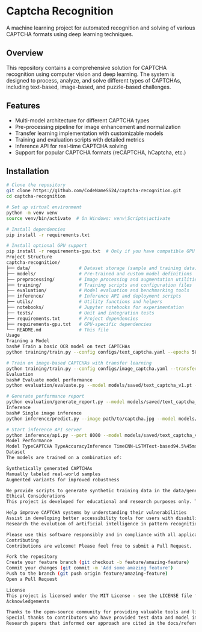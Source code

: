 # Captcha Recognition

A machine learning project for automated recognition and solving of various CAPTCHA formats using deep learning techniques.

## Overview

This repository contains a comprehensive solution for CAPTCHA recognition using computer vision and deep learning. The system is designed to process, analyze, and solve different types of CAPTCHAs, including text-based, image-based, and puzzle-based challenges.

## Features

- Multi-model architecture for different CAPTCHA types
- Pre-processing pipeline for image enhancement and normalization
- Transfer learning implementation with customizable models
- Training and evaluation scripts with detailed metrics
- Inference API for real-time CAPTCHA solving
- Support for popular CAPTCHA formats (reCAPTCHA, hCaptcha, etc.)

## Installation

```bash
# Clone the repository
git clone https://github.com/CodeNameSS24/captcha-recognition.git
cd captcha-recognition

# Set up virtual environment
python -m venv venv
source venv/bin/activate  # On Windows: venv\Scripts\activate

# Install dependencies
pip install -r requirements.txt

# Install optional GPU support
pip install -r requirements-gpu.txt  # Only if you have compatible GPU
Project Structure
captcha-recognition/
├── data/                  # Dataset storage (sample and training data)
├── models/                # Pre-trained and custom model definitions
├── preprocessing/         # Image processing and augmentation utilities
├── training/              # Training scripts and configuration files
├── evaluation/            # Model evaluation and benchmarking tools
├── inference/             # Inference API and deployment scripts
├── utils/                 # Utility functions and helpers
├── notebooks/             # Jupyter notebooks for experimentation
├── tests/                 # Unit and integration tests
├── requirements.txt       # Project dependencies
├── requirements-gpu.txt   # GPU-specific dependencies
└── README.md              # This file
Usage
Training a Model
bash# Train a basic OCR model on text CAPTCHAs
python training/train.py --config configs/text_captcha.yaml --epochs 50

# Train on image-based CAPTCHAs with transfer learning
python training/train.py --config configs/image_captcha.yaml --transfer --model resnet50
Evaluation
bash# Evaluate model performance
python evaluation/evaluate.py --model models/saved/text_captcha_v1.pt --test_data data/test

# Generate performance report
python evaluation/generate_report.py --model models/saved/text_captcha_v1.pt --output reports/
Inference
bash# Single image inference
python inference/predict.py --image path/to/captcha.jpg --model models/saved/text_captcha_v1.pt

# Start inference API server
python inference/api.py --port 8000 --model models/saved/text_captcha_v1.pt
Model Performance
Model TypeCAPTCHA TypeAccuracyInference TimeCNN-LSTMText-based94.5%45msResNet50Image-based89.2%120msVision TransformerPuzzle-based82.7%180ms
Dataset
The models are trained on a combination of:

Synthetically generated CAPTCHAs
Manually labeled real-world samples
Augmented variants for improved robustness

We provide scripts to generate synthetic training data in the data/generation directory.
Ethical Considerations
This project is developed for educational and research purposes only. The techniques demonstrated here are intended to:

Help improve CAPTCHA systems by understanding their vulnerabilities
Assist in developing better accessibility tools for users with disabilities
Research the evolution of artificial intelligence in pattern recognition

Please use this software responsibly and in compliance with all applicable laws and terms of service.
Contributing
Contributions are welcome! Please feel free to submit a Pull Request.

Fork the repository
Create your feature branch (git checkout -b feature/amazing-feature)
Commit your changes (git commit -m 'Add some amazing feature')
Push to the branch (git push origin feature/amazing-feature)
Open a Pull Request

License
This project is licensed under the MIT License - see the LICENSE file for details.
Acknowledgements

Thanks to the open-source community for providing valuable tools and libraries
Special thanks to contributors who have provided test data and model improvements
Research papers that informed our approach are cited in the docs/references.md file

